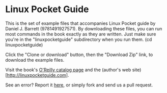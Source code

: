 Linux Pocket Guide
==========

This is the set of example files that accompanies Linux Pocket guide by Daniel J. Barrett (9781491927571). By downloading these files, you can run most commands in the book exactly as they are written. Just make sure you're in the "linuxpocketguide" subdirectory when you run them. (cd linuxpocketguide)

Click the "Clone or download" button, then the "Download Zip" link, to
download the example files.

Visit the book's [O'Reilly catalog page](http://shop.oreilly.com/product/0636920040927.do) and the (author's web site)[http://linuxpocketguide.com].

See an error? Report it [here](http://oreilly.com/catalog/errata.csp?isbn=0636920040927), or simply fork and send us a pull request.
